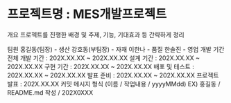 # 프로젝트명 : MES개발프로젝트
개요
프로젝트를 진행한 배경 및 주제, 기능, 기대효과 등 간략하게 정리

팀원
홍길동(팀장) - 생산
강호동(부팀장) - 자재
이한나 - 품질
한솔진 - 영업
개발 기간
전체 개발 기간 : 202X.XX.XX ~ 202X.XX.XX
설계 기간 : 202X.XX.XX ~ 202X.XX.XX
구현 기간 : 202X.XX.XX ~ 202X.XX.XX
배포 및 테스트 : 202X.XX.XX ~ 202X.XX.XX
발표 준비 : 202X.XX.XX ~ 202X.XX.XX
프로젝트 발표 : 202X.XX.XX
커밋 메시지 형식
(이름 / 작업내용 / yyyyMMdd)
EX) 홍길동 / README.md 작성 / 202X0XXX
